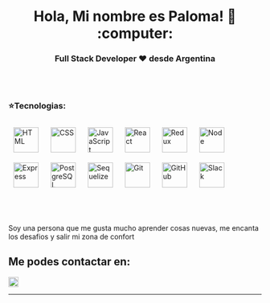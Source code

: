 


<h1 align="center"> Hola, Mi nombre es Paloma! 👋 :computer: </h1>

<h3 align="center">Full Stack Developer ❤️ desde Argentina</h3>
<br></br>
<h3>⭐Tecnologias:</h3>
<p>
    <img style="margin: 10px;" alt='HTML' margin width=50px src=https://user-images.githubusercontent.com/47754688/174694697-07019138-c9dd-40c7-9f78-1749cc06a74b.png/>
    <img style="margin: 10px;" alt='CSS' width=50px src=https://user-images.githubusercontent.com/47754688/174694660-528f30ab-bde2-4154-a532-5cabb69489ca.png
/>
    <img style="margin: 10px;" alt='JavaScript' width=50px src=https://user-images.githubusercontent.com/47754688/174694063-8987228f-1408-47fe-9d7a-766620f4a112.png/>
    <img style="margin: 10px;" alt='React' width=50px src=https://user-images.githubusercontent.com/47754688/174694623-5f882672-9733-4406-81ee-309da84a64e4.png/>
    <img style="margin: 10px;" alt='Redux' width=50px src=https://user-images.githubusercontent.com/47754688/174694512-9c982e1a-a38c-41f9-9220-97884c7b16ef.png/>
    <img style="margin: 10px;" alt='Node' width=50px src=https://user-images.githubusercontent.com/47754688/174694476-e9c29b62-4989-45ed-af86-2c05dc73d281.png/>
    <img style="margin: 10px;" alt='Express' width=50px src='https://images.tute.io/tute/topic/express-js.png'/>
    <img style="margin: 10px;" alt='PostgreSQL' width=50px src=https://user-images.githubusercontent.com/47754688/174694439-f0f403c5-7eb6-4e67-a17f-3ac8a32f0557.png/>
    <img style="margin: 10px;" alt='Sequelize' width=50px src=https://user-images.githubusercontent.com/47754688/174694388-77aa270f-f5db-44cf-b0bb-2d165691dd82.png/>
    <img style="margin: 10px;" alt='Git' width=50px src='https://git-scm.com/images/logos/downloads/Git-Icon-White.png'/>
    <img style="margin: 10px;" alt='GitHub' width=50px src='https://github.githubassets.com/images/modules/logos_page/GitHub-Mark.png'/>
    <img style="margin: 10px;" alt='Slack' width=50px src='https://upload.wikimedia.org/wikipedia/commons/thumb/d/d5/Slack_icon_2019.svg/2048px-Slack_icon_2019.svg.png'/>
</p>
<br></br>


<div>
  <p>
    Soy una persona que me gusta mucho aprender cosas nuevas, me encanta los desafios y salir mi zona de confort 
  </p>
</div>


<h2> Me podes contactar en: </h2>

<p>
    <a href="https://www.linkedin.com/in/palomavaira/">
      <img align="center" src="https://cdn.jsdelivr.net/npm/simple-icons@3.0.1/icons/linkedin.svg" height="20" width="20" />
    </a>
 
<p/>

<hr/>


